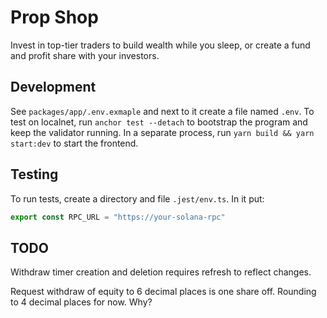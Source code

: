 # Prop Shop

Invest in top-tier traders to build wealth while you sleep,
or create a fund and profit share with your investors.

## Development

See `packages/app/.env.exmaple` and next to it create a file named `.env`.
To test on localnet, run `anchor test --detach` to bootstrap the program and keep the validator running.
In a separate process, run `yarn build && yarn start:dev` to start the frontend.

## Testing

To run tests, create a directory and file `.jest/env.ts`.
In it put:

```typescript
export const RPC_URL = "https://your-solana-rpc"
```

## TODO

Withdraw timer creation and deletion requires refresh to reflect changes.

Request withdraw of equity to 6 decimal places is one share off.
Rounding to 4 decimal places for now.
Why?